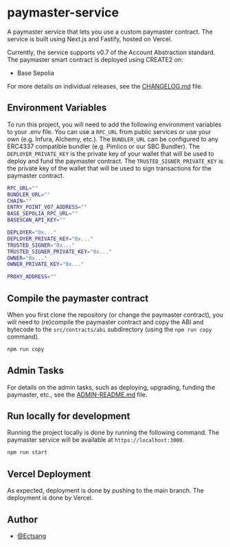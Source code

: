 # paymaster-service

A paymaster service that lets you use a custom paymaster contract. The service is built using Next.js and Fastify, hosted on Vercel.

Currently, the service supports v0.7 of the Account Abstraction standard. The paymaster smart contract is deployed using CREATE2 on:

- Base Sepolia

For more details on individual releases, see the [CHANGELOG.md](CHANGELOG.md) file.

## Environment Variables

To run this project, you will need to add the following environment variables to your .env file. You can use a `RPC_URL` from public services or use your own (e.g. Infura, Alchemy, etc.). The `BUNDLER_URL` can be configured to any ERC4337 compatible bundler (e.g. Pimlico or our SBC Bundler). The `DEPLOYER_PRIVATE_KEY` is the private key of your wallet that will be used to deploy and fund the paymaster contract. The `TRUSTED_SIGNER_PRIVATE_KEY` is the private key of the wallet that will be used to sign transactions for the paymaster contract.

```bash
RPC_URL=""
BUNDLER_URL=""
CHAIN=""
ENTRY_POINT_V07_ADDRESS=""
BASE_SEPOLIA_RPC_URL=""
BASESCAN_API_KEY=""

DEPLOYER="0x..."
DEPLOYER_PRIVATE_KEY="0x..."
TRUSTED_SIGNER="0x..."
TRUSTED_SIGNER_PRIVATE_KEY="0x..."
OWNER="0x..."
OWNER_PRIVATE_KEY="0x..."

PROXY_ADDRESS=""
```

## Compile the paymaster contract

When you first clone the repository (or change the paymaster contract), you will need to (re)compile the paymaster contract and copy the ABI and bytecode to the `src/contracts/abi` subdirectory (using the `npm run copy` command).

```bash
npm run copy
```

## Admin Tasks

For details on the admin tasks, such as deploying, upgrading, funding the paymaster, etc., see the [ADMIN-README.md](ADMIN-README.md) file.

## Run locally for development

Running the project locally is done by running the following command. The paymaster service will be available at `https://localhost:3000`.

```bash
npm run start
```

## Vercel Deployment

As expected, deployment is done by pushing to the main branch. The deployment is done by Vercel.

## Author

- [@Ectsang](https://www.github.com/Ectsang)
